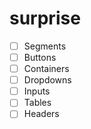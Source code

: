# surprise

- [ ] Segments 
- [ ] Buttons
- [ ] Containers
- [ ] Dropdowns
- [ ] Inputs
- [ ] Tables
- [ ] Headers

